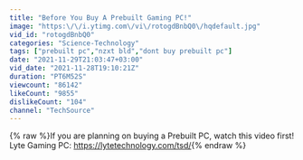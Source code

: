 ```yaml
---
title: "Before You Buy A Prebuilt Gaming PC!"
image: "https:\/\/i.ytimg.com\/vi\/rotogdBnbQ0\/hqdefault.jpg"
vid_id: "rotogdBnbQ0"
categories: "Science-Technology"
tags: ["prebuilt pc","nzxt bld","dont buy prebuilt pc"]
date: "2021-11-29T21:03:47+03:00"
vid_date: "2021-11-28T19:10:21Z"
duration: "PT6M52S"
viewcount: "86142"
likeCount: "9855"
dislikeCount: "104"
channel: "TechSource"
---
```

{% raw %}If you are planning on buying a Prebuilt PC, watch this video first!<br />Lyte Gaming PC: <a rel="nofollow" target="blank" href="https://lytetechnology.com/tsd/">https://lytetechnology.com/tsd/</a>{% endraw %}

